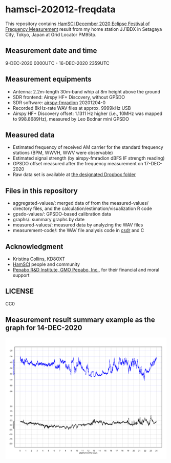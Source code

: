 # hamsci-202012-freqdata

This repository contains [HamSCI December 2020 Eclipse Festival of Frequency Measurement](https://hamsci.org/december-2020-eclipse-festival-frequency-measurement) result from my home station JJ1BDX in Setagaya City, Tokyo, Japan at Grid Locator PM95tp.

## Measurement date and time

9-DEC-2020 0000UTC - 16-DEC-2020 2359UTC

## Measurement equipments

* Antenna: 2.2m-length 30m-band whip at 8m height above the ground
* SDR frontend: Airspy HF+ Discovery, without GPSDO
* SDR software: [airspy-fmradion](https://github.com/jj1bdx/airspy-fmradion) 20201204-0
* Recorded 8kHz-rate WAV files at approx. 9999kHz USB
* Airspy HF+ Discovery offset: 1.1311 Hz higher (i.e., 10MHz was mapped to 998.8689Hz), measured by Leo Bodnar mini GPSDO

## Measured data

* Estimated frequency of received AM carrier for the standard frequency stations (BPM, WWVH, WWV were observable)
* Estimated signal strength (by airspy-fmradion dBFS IF strength reading)
* GPSDO offset measured after the frequency measurement on 17-DEC-2020
* Raw data set is available at [the designated Dropbox folder](https://www.dropbox.com/sh/n7auhzxflu0cz3j/AADRhs8OS2dq1BkGtcF3u1sqa?dl=0)

## Files in this repository

* aggregated-values/: merged data of from the measured-values/ directory files, and the calculation/estimation/visualization R code
* gpsdo-values/: GPSDO-based calibration data
* graphs/: summary graphs by date
* measured-values/: measured data by analyzing the WAV files
* measurement-code/: the WAV file analysis code in [csdr](https://github.com/ha7ilm/csdr) and C

## Acknowledgment

* Kristina Collins, KD8OXT
* [HamSCI](https://www.hamsci.org) people and community
* [Pepabo R&D Institute, GMO Pepabo, Inc.](https://rand.pepabo.com), for their financial and moral support

## LICENSE

CC0

## Measurement result summary example as the graph for 14-DEC-2020

![](graphs/graph-20201214.png)
